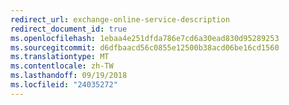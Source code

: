 ```yaml
---
redirect_url: exchange-online-service-description
redirect_document_id: true
ms.openlocfilehash: 1ebaa4e251dfda786e7cd6a30ead830d95289253
ms.sourcegitcommit: d6dfbaacd56c0855e12500b38acd06be16cd1560
ms.translationtype: MT
ms.contentlocale: zh-TW
ms.lasthandoff: 09/19/2018
ms.locfileid: "24035272"
---
```

